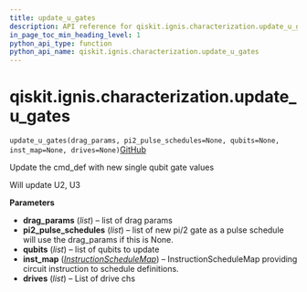```yaml
---
title: update_u_gates
description: API reference for qiskit.ignis.characterization.update_u_gates
in_page_toc_min_heading_level: 1
python_api_type: function
python_api_name: qiskit.ignis.characterization.update_u_gates
---
```


# qiskit.ignis.characterization.update\_u\_gates

<span id="qiskit.ignis.characterization.update_u_gates" />

`update_u_gates(drag_params, pi2_pulse_schedules=None, qubits=None, inst_map=None, drives=None)`[GitHub](https://github.com/qiskit-community/qiskit-ignis/tree/stable/0.7/qiskit/ignis/characterization/calibrations/ibmq_utils.py "view source code")

Update the cmd\_def with new single qubit gate values

Will update U2, U3

**Parameters**

*   **drag\_params** (*list*) – list of drag params
*   **pi2\_pulse\_schedules** (*list*) – list of new pi/2 gate as a pulse schedule will use the drag\_params if this is None.
*   **qubits** (*list*) – list of qubits to update
*   **inst\_map** ([*InstructionScheduleMap*](qiskit.pulse.InstructionScheduleMap "qiskit.pulse.InstructionScheduleMap")) – InstructionScheduleMap providing circuit instruction to schedule definitions.
*   **drives** (*list*) – List of drive chs

